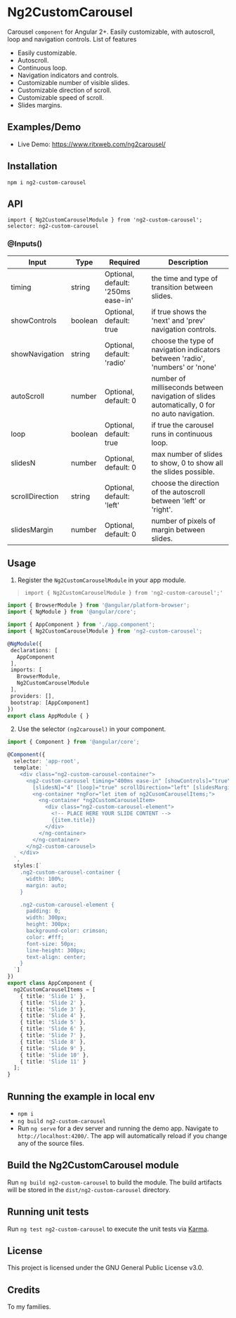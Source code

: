 # Ng2CustomCarousel

Carousel `component` for Angular 2+. Easily customizable, with autoscroll, loop and navigation controls.
List of features
* Easily customizable.
* Autoscroll.
* Continuous loop.
* Navigation indicators and controls.
* Customizable number of visible slides.
* Customizable direction of scroll.
* Customizable speed of scroll.
* Slides margins.

## Examples/Demo

* Live Demo: <a href="https://www.ritxweb.com/ng2carousel/">https://www.ritxweb.com/ng2carousel/</a>

## Installation

`npm i ng2-custom-carousel`

## API

`import { Ng2CustomCarouselModule } from 'ng2-custom-carousel';`<br>
`selector: ng2-custom-carousel`

### @Inputs()

| Input            | Type    | Required                           | Description                                                                                  |
| ---------------- | ------- | ---------------------------------- | -------------------------------------------------------------------------------------------- |
| timing           | string  | Optional, default: '250ms ease-in' | the time and type of transition between slides.                                              |
| showControls     | boolean | Optional, default: true            | if true shows the 'next' and 'prev' navigation controls.                                     |
| showNavigation   | string  | Optional, default: 'radio'         | choose the type of navigation indicators between 'radio', 'numbers' or 'none'                |
| autoScroll       | number  | Optional, default: 0               | number of milliseconds between navigation of slides automatically, 0 for no auto navigation. |
| loop             | boolean | Optional, default: true            | if true the carousel runs in continuous loop.                                                |
| slidesN          | number  | Optional, default: 0               | max number of slides to show, 0 to show all the slides possible.                             |
| scrollDirection  | string  | Optional, default: 'left'          | choose the direction of the autoscroll between 'left' or 'right'.                            |
| slidesMargin     | number  | Optional, default: 0               | number of pixels of margin between slides.                                                   |

## Usage

1) Register the `Ng2CustomCarouselModule` in your app module.
 > `import { Ng2CustomCarouselModule } from 'ng2-custom-carousel';'`

 ```typescript
import { BrowserModule } from '@angular/platform-browser';
import { NgModule } from '@angular/core';

import { AppComponent } from './app.component';
import { Ng2CustomCarouselModule } from 'ng2-custom-carousel';

@NgModule({
  declarations: [
    AppComponent
  ],
  imports: [
    BrowserModule,
    Ng2CustomCarouselModule
  ],
  providers: [],
  bootstrap: [AppComponent]
})
export class AppModule { }

 ```

 2) Use the selector `(ng2carousel)` in your component.

```typescript
import { Component } from '@angular/core';

@Component({
  selector: 'app-root',
  template: `
    <div class="ng2-custom-carousel-container">
      <ng2-custom-carousel timing="400ms ease-in" [showControls]="true" [autoScroll]="2000" showNavigation="radio"
        [slidesN]="4" [loop]="true" scrollDirection="left" [slidesMargin]="100">
        <ng-container *ngFor="let item of ng2CusomCarouselItems;">
          <ng-container *ng2CustomCarouselItem>
            <div class="ng2-custom-carousel-element">
              <!-- PLACE HERE YOUR SLIDE CONTENT -->
              {{item.title}}
            </div>
          </ng-container>
        </ng-container>
      </ng2-custom-carousel>
    </div>
  `,
  styles:[`
    .ng2-custom-carousel-container {
      width: 100%;
      margin: auto;
    }

    .ng2-custom-carousel-element {
      padding: 0;
      width: 300px;
      height: 300px;
      background-color: crimson;
      color: #fff;
      font-size: 50px;
      line-height: 300px;
      text-align: center;
    }
  `]
})
export class AppComponent {
  ng2CustomCarouselItems = [
    { title: 'Slide 1' },
    { title: 'Slide 2' },
    { title: 'Slide 3' },
    { title: 'Slide 4' },
    { title: 'Slide 5' },
    { title: 'Slide 6' },
    { title: 'Slide 7' },
    { title: 'Slide 8' },
    { title: 'Slide 9' },
    { title: 'Slide 10' },
    { title: 'Slide 11' }
  ];
}
```

## Running the example in local env

* `npm i`
* `ng build ng2-custom-carousel`
* Run `ng serve` for a dev server and running the demo app. Navigate to `http://localhost:4200/`. The app will automatically reload if you change any of the source files.

## Build the Ng2CustomCarousel module

Run `ng build ng2-custom-carousel` to build the module. The build artifacts will be stored in the `dist/ng2-custom-carousel` directory.

## Running unit tests

Run `ng test ng2-custom-carousel` to execute the unit tests via [Karma](https://karma-runner.github.io).

## License

This project is licensed under the GNU General Public License v3.0.

## Credits

To my families.

